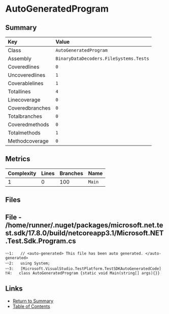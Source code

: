 ﻿# AutoGeneratedProgram

## Summary

| Key             | Value                                  |
| :-------------- | :------------------------------------- |
| Class           | `AutoGeneratedProgram`                 |
| Assembly        | `BinaryDataDecoders.FileSystems.Tests` |
| Coveredlines    | `0`                                    |
| Uncoveredlines  | `1`                                    |
| Coverablelines  | `1`                                    |
| Totallines      | `4`                                    |
| Linecoverage    | `0`                                    |
| Coveredbranches | `0`                                    |
| Totalbranches   | `0`                                    |
| Coveredmethods  | `0`                                    |
| Totalmethods    | `1`                                    |
| Methodcoverage  | `0`                                    |

## Metrics

| Complexity | Lines | Branches | Name    |
| :--------- | :---- | :------- | :------ |
| 1          | 0     | 100      | `Main`  |

## Files

## File - /home/runner/.nuget/packages/microsoft.net.test.sdk/17.8.0/build/netcoreapp3.1/Microsoft.NET.Test.Sdk.Program.cs

```CSharp
〰1:   // <auto-generated> This file has been auto generated. </auto-generated>
〰2:   using System;
〰3:   [Microsoft.VisualStudio.TestPlatform.TestSDKAutoGeneratedCode]
‼4:   class AutoGeneratedProgram {static void Main(string[] args){}}
```

## Links

* [Return to Summary](Summary.md)
* [Table of Contents](../TOC.md)

